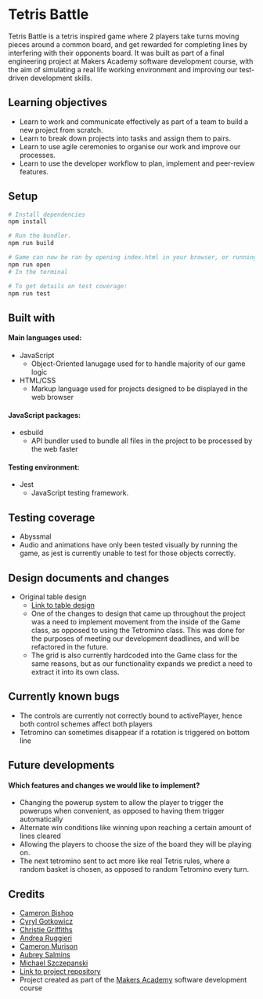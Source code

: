 # Tetris Battle
Tetris Battle is a tetris inspired game where 2 players take turns moving pieces around a common board, and get rewarded for completing lines by interfering with their opponents board.
It was built as part of a final engineering project at Makers Academy software development course, with the aim of simulating a real life working environment and improving our test-driven development skills.

## Learning objectives
* Learn to work and communicate effectively as part of a team to build a new project from scratch.
* Learn to break down projects into tasks and assign them to pairs.
* Learn to use agile ceremonies to organise our work and improve our processes.
* Learn to use the developer workflow to plan, implement and peer-review features.

## Setup
```zsh
# Install dependencies
npm install

# Run the bundler.
npm run build

# Game can now be ran by opening index.html in your browser, or running
npm run open
# In the terminal

# To get details on test coverage:
npm run test
```

## Built with
#### Main languages used:
* JavaScript
  * Object-Oriented lanugage used for to handle majority of our game logic
* HTML/CSS
  * Markup language used for projects designed to be displayed in the web browser
#### JavaScript packages:
* esbuild
  * API bundler used to bundle all files in the project to be processed by the web faster
#### Testing environment:
* Jest
  * JavaScript testing framework.

## Testing coverage
* Abyssmal
* Audio and animations have only been tested visually by running the game, as jest is currently unable to test for those objects correctly. 

## Design documents and changes
* Original table design
  * [Link to table design](diagrams-and-schemas/Class%20Model.png)
  * One of the changes to design that came up throughout the project was a need to implement movement from the inside of the Game class, as opposed to using the Tetromino class. This was done for the purposes of meeting our development deadlines, and will be refactored in the future.
  * The grid is also currently hardcoded into the Game class for the same reasons, but as our functionality expands we predict a need to extract it into its own class.

## Currently known bugs
* The controls are currently not correctly bound to activePlayer, hence both control schemes affect both players
* Tetromino can sometimes disappear if a rotation is triggered on bottom line

## Future developments
#### Which features and changes we would like to implement?
* Changing the powerup system to allow the player to trigger the powerups when convenient, as opposed to having them trigger automatically
* Alternate win conditions like winning upon reaching a certain amount of lines cleared
* Allowing the players to choose the size of the board they will be playing on.
* The next tetromino sent to act more like real Tetris rules, where a random basket is chosen, as opposed to random Tetromino every turn.

## Credits
* [Cameron Bishop](URL "https://github.com/camybish")
* [Cyryl Gotkowicz](URL "https://github.com/CyrylG")
* [Christie Griffiths](URL "https://github.com/ChristieGriffiths")
* [Andrea Ruggieri](URL "https://github.com/aandre6891")
* [Cameron Murison](URL "https://github.com/CKMurison")
* [Aubrey Salmins](URL "https://github.com/aubreysalmins")
* [Michael Szczepanski](URL "https://github.com/michael-szczepanski")
* [Link to project repository](URL "https://github.com/CKMurison/Tetris/")
* Project created as part of the [Makers Academy](URL "https://makers.tech/") software development course